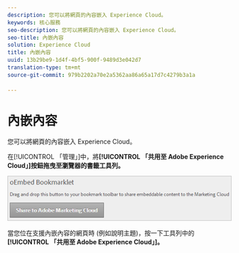```yaml
---
description: 您可以將網頁的內容嵌入 Experience Cloud。
keywords: 核心服務
seo-description: 您可以將網頁的內容嵌入 Experience Cloud。
seo-title: 內嵌內容
solution: Experience Cloud
title: 內嵌內容
uuid: 13b29be9-1d4f-4bf5-900f-9489d3e042d7
translation-type: tm+mt
source-git-commit: 979b2202a70e2a5362aa86a65a17d7c4279b3a1a

---
```



# 內嵌內容

您可以將網頁的內容嵌入 Experience Cloud。

在[!UICONTROL 「管理」]中，將&#x200B;**[!UICONTROL 「共用至 Adobe Experience Cloud」]按鈕拖曳至瀏覽器的書籤工具列。**

![](assets/oembed.png)

當您位在支援內嵌內容的網頁時 (例如說明主題)，按一下工具列中的&#x200B;**[!UICONTROL 「共用至 Adobe Experience Cloud」]。**
